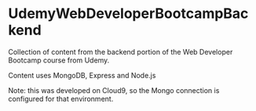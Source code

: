 # UdemyWebDeveloperBootcampBackend
Collection of content from the backend portion of the Web Developer Bootcamp course from Udemy.

Content uses MongoDB, Express and Node.js

Note: this was developed on Cloud9, so the Mongo connection is configured for that environment.
